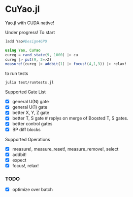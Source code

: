 # CuYao.jl

Yao.jl with CUDA native!

Under progress! To start
```julia console
]add Yao#Design4GPU

using Yao, CuYao
cureg = rand_state(9, 1000) |> cu
cureg |> put(9, 2=>Z)
measure!(cureg |> addbit(1) |> focus!(4,1,3)) |> relax!
```
to run tests
```bash
julia test/runtests.jl
```

Supported Gate List
- [x] general U(N) gate
- [x] general U(1) gate
- [x] better X, Y, Z gate
- [x] better T, S gate # replys on merge of Boosted T, S gates.
- [x] better control gates
- [x] BP diff blocks

Supported Operations
- [x] measure!, measure_reset!, measure_remove!, select
- [x] addbit!
- [x] expect
- [x] focus!, relax!

### TODO
- [x] optimize over batch

